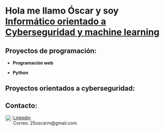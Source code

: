 <h1>Hola me llamo Óscar y soy <br> <a href="https://www.linkedin.com/in/%C3%B3scar-mac%C3%ADas-mart%C3%ADnez-248943278/">Informático orientado a Cyberseguridad y machine learning</a></h1>

<h2>Proyectos de programación:</h2>

- <b>Programación web</b>

- <b>Python</b>

<h2>Proyectos orientados a cyberseguridad:</h2>




<h2>Contacto:</h2>
<a href="https://www.linkedin.com/in/%C3%B3scar-mac%C3%ADas-mart%C3%ADnez-248943278/"; target="_blank"><img align="left" alt="Oscar | LinkedIn" width="22px" src="https://cdn.jsdelivr.net/npm/simple-icons@v3/icons/linkedin.svg"/>Linkedin</a>
<br>
Correo: <a target="_blank">25oscarm@gmail.com</a>
